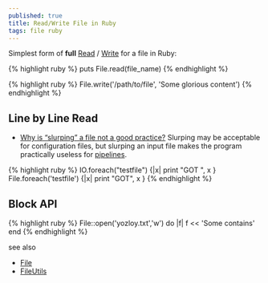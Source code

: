 ```yaml
---
published: true
title: Read/Write File in Ruby
tags: file ruby
---
```

Simplest form of **full** [Read](https://stackoverflow.com/a/5545293/51386) / [Write](https://stackoverflow.com/a/19337403/51386) for a file in Ruby:

{% highlight ruby %}
puts File.read(file_name)
{% endhighlight %}

{% highlight ruby %}
File.write('/path/to/file', 'Some glorious content')
{% endhighlight %}

## Line by Line Read 
- [Why is “slurping” a file not a good practice?](https://stackoverflow.com/questions/25189262/why-is-slurping-a-file-not-a-good-practice)
Slurping may be acceptable for configuration files,
but slurping an input file makes the program practically useless for [pipelines](https://stackoverflow.com/a/52174037).

{% highlight ruby %}
IO.foreach("testfile") {|x| print "GOT ", x }
File.foreach('testfile') {|x| print "GOT", x }
{% endhighlight %}

## Block API

{% highlight ruby %}
File::open('yozloy.txt','w') do |f|
  f << 'Some contains'
end
{% endhighlight %}

see also
- [File](https://ruby-doc.org/core-3.0.1/File.html)
- [FileUtils](https://ruby-doc.org/stdlib-2.4.1/libdoc/fileutils/rdoc/FileUtils.html#method-c-ln_sf)
